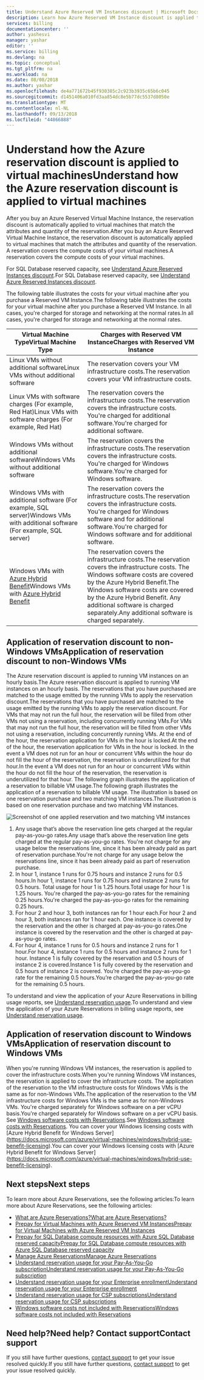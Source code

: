 ```yaml
---
title: Understand Azure Reserved VM Instances discount | Microsoft Docs
description: Learn how Azure Reserved VM Instance discount is applied to running virtual machines.
services: billing
documentationcenter: ''
author: yashesvi
manager: yashar
editor: ''
ms.service: billing
ms.devlang: na
ms.topic: conceptual
ms.tgt_pltfrm: na
ms.workload: na
ms.date: 08/08/2018
ms.author: yashar
ms.openlocfilehash: de4a771672b45f930385c2c923b3935c65b6c045
ms.sourcegitcommit: d1451406a010fd3aa854dc8e5b77dc5537d8050e
ms.translationtype: MT
ms.contentlocale: nl-NL
ms.lasthandoff: 09/13/2018
ms.locfileid: "44866888"
---
```

# <a name="understand-how-the-azure-reservation-discount-is-applied-to-virtual-machines"></a><span data-ttu-id="34ea5-103">Understand how the Azure reservation discount is applied to virtual machines</span><span class="sxs-lookup"><span data-stu-id="34ea5-103">Understand how the Azure reservation discount is applied to virtual machines</span></span>

<span data-ttu-id="34ea5-104">After you buy an Azure Reserved Virtual Machine Instance, the reservation discount is automatically applied to virtual machines that match the attributes and quantity of the reservation.</span><span class="sxs-lookup"><span data-stu-id="34ea5-104">After you buy an Azure Reserved Virtual Machine Instance, the reservation discount is automatically applied to virtual machines that match the attributes and quantity of the reservation.</span></span> <span data-ttu-id="34ea5-105">A reservation covers the compute costs of your virtual machines.</span><span class="sxs-lookup"><span data-stu-id="34ea5-105">A reservation covers the compute costs of your virtual machines.</span></span>

<span data-ttu-id="34ea5-106">For SQL Database reserved capacity, see [Understand Azure Reserved Instances discount](billing-understand-reservation-charges.md).</span><span class="sxs-lookup"><span data-stu-id="34ea5-106">For SQL Database reserved capacity, see [Understand Azure Reserved Instances discount](billing-understand-reservation-charges.md).</span></span>

<span data-ttu-id="34ea5-107">The following table illustrates the costs for your virtual machine after you purchase a Reserved VM Instance.</span><span class="sxs-lookup"><span data-stu-id="34ea5-107">The following table illustrates the costs for your virtual machine after you purchase a Reserved VM Instance.</span></span> <span data-ttu-id="34ea5-108">In all cases, you're charged for storage and networking at the normal rates.</span><span class="sxs-lookup"><span data-stu-id="34ea5-108">In all cases, you're charged for storage and networking at the normal rates.</span></span>

| <span data-ttu-id="34ea5-109">Virtual Machine Type</span><span class="sxs-lookup"><span data-stu-id="34ea5-109">Virtual Machine Type</span></span>  | <span data-ttu-id="34ea5-110">Charges with Reserved VM Instance</span><span class="sxs-lookup"><span data-stu-id="34ea5-110">Charges with Reserved VM Instance</span></span> |
|-----------------------|--------------------------------------------|
|<span data-ttu-id="34ea5-111">Linux VMs without additional software</span><span class="sxs-lookup"><span data-stu-id="34ea5-111">Linux VMs without additional software</span></span> | <span data-ttu-id="34ea5-112">The reservation covers your VM infrastructure costs.</span><span class="sxs-lookup"><span data-stu-id="34ea5-112">The reservation covers your VM infrastructure costs.</span></span>|
|<span data-ttu-id="34ea5-113">Linux VMs with software charges (For example, Red Hat)</span><span class="sxs-lookup"><span data-stu-id="34ea5-113">Linux VMs with software charges (For example, Red Hat)</span></span> | <span data-ttu-id="34ea5-114">The reservation covers the infrastructure costs.</span><span class="sxs-lookup"><span data-stu-id="34ea5-114">The reservation covers the infrastructure costs.</span></span> <span data-ttu-id="34ea5-115">You're charged for additional software.</span><span class="sxs-lookup"><span data-stu-id="34ea5-115">You're charged for additional software.</span></span>|
|<span data-ttu-id="34ea5-116">Windows VMs without additional software</span><span class="sxs-lookup"><span data-stu-id="34ea5-116">Windows VMs without additional software</span></span> |<span data-ttu-id="34ea5-117">The reservation covers the infrastructure costs.</span><span class="sxs-lookup"><span data-stu-id="34ea5-117">The reservation covers the infrastructure costs.</span></span> <span data-ttu-id="34ea5-118">You're charged for Windows software.</span><span class="sxs-lookup"><span data-stu-id="34ea5-118">You're charged for Windows software.</span></span>|
|<span data-ttu-id="34ea5-119">Windows VMs with additional software (For example, SQL server)</span><span class="sxs-lookup"><span data-stu-id="34ea5-119">Windows VMs with additional software (For example, SQL server)</span></span> | <span data-ttu-id="34ea5-120">The reservation covers the infrastructure costs.</span><span class="sxs-lookup"><span data-stu-id="34ea5-120">The reservation covers the infrastructure costs.</span></span> <span data-ttu-id="34ea5-121">You're charged for Windows software and for additional software.</span><span class="sxs-lookup"><span data-stu-id="34ea5-121">You're charged for Windows software and for additional software.</span></span>|
|<span data-ttu-id="34ea5-122">Windows VMs with [Azure Hybrid Benefit](https://docs.microsoft.com/azure/virtual-machines/windows/hybrid-use-benefit-licensing)</span><span class="sxs-lookup"><span data-stu-id="34ea5-122">Windows VMs with [Azure Hybrid Benefit](https://docs.microsoft.com/azure/virtual-machines/windows/hybrid-use-benefit-licensing)</span></span> | <span data-ttu-id="34ea5-123">The reservation covers the infrastructure costs.</span><span class="sxs-lookup"><span data-stu-id="34ea5-123">The reservation covers the infrastructure costs.</span></span> <span data-ttu-id="34ea5-124">The Windows software costs are covered by the Azure Hybrid Benefit.</span><span class="sxs-lookup"><span data-stu-id="34ea5-124">The Windows software costs are covered by the Azure Hybrid Benefit.</span></span> <span data-ttu-id="34ea5-125">Any additional software is charged separately.</span><span class="sxs-lookup"><span data-stu-id="34ea5-125">Any additional software is charged separately.</span></span>| 

## <a name="application-of-reservation-discount-to-non-windows-vms"></a><span data-ttu-id="34ea5-126">Application of reservation discount to non-Windows VMs</span><span class="sxs-lookup"><span data-stu-id="34ea5-126">Application of reservation discount to non-Windows VMs</span></span>

 <span data-ttu-id="34ea5-127">The Azure reservation discount is applied to running VM instances on an hourly basis.</span><span class="sxs-lookup"><span data-stu-id="34ea5-127">The Azure reservation discount is applied to running VM instances on an hourly basis.</span></span> <span data-ttu-id="34ea5-128">The reservations that you have purchased are matched to the usage emitted by the running VMs to apply the reservation discount.</span><span class="sxs-lookup"><span data-stu-id="34ea5-128">The reservations that you have purchased are matched to the usage emitted by the running VMs to apply the reservation discount.</span></span> <span data-ttu-id="34ea5-129">For VMs that may not run the full hour, the reservation will be filled from other VMs not using a reservation, including concurrently running VMs.</span><span class="sxs-lookup"><span data-stu-id="34ea5-129">For VMs that may not run the full hour, the reservation will be filled from other VMs not using a reservation, including concurrently running VMs.</span></span> <span data-ttu-id="34ea5-130">At the end of the hour, the reservation application for VMs in the hour is locked.</span><span class="sxs-lookup"><span data-stu-id="34ea5-130">At the end of the hour, the reservation application for VMs in the hour is locked.</span></span> <span data-ttu-id="34ea5-131">In the event a VM does not run for an hour or concurrent VMs within the hour do not fill the hour of the reservation, the reservation is underutilized for that hour.</span><span class="sxs-lookup"><span data-stu-id="34ea5-131">In the event a VM does not run for an hour or concurrent VMs within the hour do not fill the hour of the reservation, the reservation is underutilized for that hour.</span></span> <span data-ttu-id="34ea5-132">The following graph illustrates the application of a reservation to billable VM usage.</span><span class="sxs-lookup"><span data-stu-id="34ea5-132">The following graph illustrates the application of a reservation to billable VM usage.</span></span> <span data-ttu-id="34ea5-133">The illustration is based on one reservation purchase and two matching VM instances.</span><span class="sxs-lookup"><span data-stu-id="34ea5-133">The illustration is based on one reservation purchase and two matching VM instances.</span></span>

![Screenshot of one applied reservation and two matching VM instances](media/billing-reserved-vm-instance-application/billing-reserved-vm-instance-application.png)

1. <span data-ttu-id="34ea5-135">Any usage that’s above the reservation line gets charged at the regular pay-as-you-go rates.</span><span class="sxs-lookup"><span data-stu-id="34ea5-135">Any usage that’s above the reservation line gets charged at the regular pay-as-you-go rates.</span></span> <span data-ttu-id="34ea5-136">You're not charge for any usage below the reservations line, since it has been already paid as part of reservation purchase.</span><span class="sxs-lookup"><span data-stu-id="34ea5-136">You're not charge for any usage below the reservations line, since it has been already paid as part of reservation purchase.</span></span>
2. <span data-ttu-id="34ea5-137">In hour 1, instance 1 runs for 0.75 hours and instance 2 runs for 0.5 hours.</span><span class="sxs-lookup"><span data-stu-id="34ea5-137">In hour 1, instance 1 runs for 0.75 hours and instance 2 runs for 0.5 hours.</span></span> <span data-ttu-id="34ea5-138">Total usage for hour 1 is 1.25 hours.</span><span class="sxs-lookup"><span data-stu-id="34ea5-138">Total usage for hour 1 is 1.25 hours.</span></span> <span data-ttu-id="34ea5-139">You're charged the pay-as-you-go rates for the remaining 0.25 hours.</span><span class="sxs-lookup"><span data-stu-id="34ea5-139">You're charged the pay-as-you-go rates for the remaining 0.25 hours.</span></span>
3. <span data-ttu-id="34ea5-140">For hour 2 and hour 3, both instances ran for 1 hour each.</span><span class="sxs-lookup"><span data-stu-id="34ea5-140">For hour 2 and hour 3, both instances ran for 1 hour each.</span></span> <span data-ttu-id="34ea5-141">One instance is covered by the reservation and the other is charged at pay-as-you-go rates.</span><span class="sxs-lookup"><span data-stu-id="34ea5-141">One instance is covered by the reservation and the other is charged at pay-as-you-go rates.</span></span>
4. <span data-ttu-id="34ea5-142">For hour 4, instance 1 runs for 0.5 hours and instance 2 runs for 1 hour.</span><span class="sxs-lookup"><span data-stu-id="34ea5-142">For hour 4, instance 1 runs for 0.5 hours and instance 2 runs for 1 hour.</span></span> <span data-ttu-id="34ea5-143">Instance 1 is fully covered by the reservation and 0.5 hours of instance 2 is covered.</span><span class="sxs-lookup"><span data-stu-id="34ea5-143">Instance 1 is fully covered by the reservation and 0.5 hours of instance 2 is covered.</span></span> <span data-ttu-id="34ea5-144">You’re charged the pay-as-you-go rate for the remaining 0.5 hours.</span><span class="sxs-lookup"><span data-stu-id="34ea5-144">You’re charged the pay-as-you-go rate for the remaining 0.5 hours.</span></span>

<span data-ttu-id="34ea5-145">To understand and view the application of your Azure Reservations in billing usage reports, see [Understand reservation usage](https://go.microsoft.com/fwlink/?linkid=862757).</span><span class="sxs-lookup"><span data-stu-id="34ea5-145">To understand and view the application of your Azure Reservations in billing usage reports, see [Understand reservation usage](https://go.microsoft.com/fwlink/?linkid=862757).</span></span>

## <a name="application-of-reservation-discount-to-windows-vms"></a><span data-ttu-id="34ea5-146">Application of reservation discount to Windows VMs</span><span class="sxs-lookup"><span data-stu-id="34ea5-146">Application of reservation discount to Windows VMs</span></span>

<span data-ttu-id="34ea5-147">When you're running Windows VM instances, the reservation is applied to cover the infrastructure costs.</span><span class="sxs-lookup"><span data-stu-id="34ea5-147">When you're running Windows VM instances, the reservation is applied to cover the infrastructure costs.</span></span> <span data-ttu-id="34ea5-148">The application of the reservation to the VM infrastructure costs for Windows VMs is the same as for non-Windows VMs.</span><span class="sxs-lookup"><span data-stu-id="34ea5-148">The application of the reservation to the VM infrastructure costs for Windows VMs is the same as for non-Windows VMs.</span></span> <span data-ttu-id="34ea5-149">You're charged separately for Windows software on a per vCPU basis.</span><span class="sxs-lookup"><span data-stu-id="34ea5-149">You're charged separately for Windows software on a per vCPU basis.</span></span> <span data-ttu-id="34ea5-150">See [Windows software costs with Reservations](https://go.microsoft.com/fwlink/?linkid=862756).</span><span class="sxs-lookup"><span data-stu-id="34ea5-150">See [Windows software costs with Reservations](https://go.microsoft.com/fwlink/?linkid=862756).</span></span> <span data-ttu-id="34ea5-151">You can cover your Windows licensing costs with [Azure Hybrid Benefit for Windows Server] (https://docs.microsoft.com/azure/virtual-machines/windows/hybrid-use-benefit-licensing).</span><span class="sxs-lookup"><span data-stu-id="34ea5-151">You can cover your Windows licensing costs with [Azure Hybrid Benefit for Windows Server] (https://docs.microsoft.com/azure/virtual-machines/windows/hybrid-use-benefit-licensing).</span></span>

## <a name="next-steps"></a><span data-ttu-id="34ea5-152">Next steps</span><span class="sxs-lookup"><span data-stu-id="34ea5-152">Next steps</span></span>

<span data-ttu-id="34ea5-153">To learn more about Azure Reservations, see the following articles:</span><span class="sxs-lookup"><span data-stu-id="34ea5-153">To learn more about Azure Reservations, see the following articles:</span></span>

- [<span data-ttu-id="34ea5-154">What are Azure Reservations?</span><span class="sxs-lookup"><span data-stu-id="34ea5-154">What are Azure Reservations?</span></span>](billing-save-compute-costs-reservations.md)
- [<span data-ttu-id="34ea5-155">Prepay for Virtual Machines with Azure Reserved VM Instances</span><span class="sxs-lookup"><span data-stu-id="34ea5-155">Prepay for Virtual Machines with Azure Reserved VM Instances</span></span>](../virtual-machines/windows/prepay-reserved-vm-instances.md)
- [<span data-ttu-id="34ea5-156">Prepay for SQL Database compute resources with Azure SQL Database reserved capacity</span><span class="sxs-lookup"><span data-stu-id="34ea5-156">Prepay for SQL Database compute resources with Azure SQL Database reserved capacity</span></span>](../sql-database/sql-database-reserved-capacity.md)
- [<span data-ttu-id="34ea5-157">Manage Azure Reservations</span><span class="sxs-lookup"><span data-stu-id="34ea5-157">Manage Azure Reservations</span></span>](billing-manage-reserved-vm-instance.md)
- [<span data-ttu-id="34ea5-158">Understand reservation usage for your Pay-As-You-Go subscription</span><span class="sxs-lookup"><span data-stu-id="34ea5-158">Understand reservation usage for your Pay-As-You-Go subscription</span></span>](billing-understand-reserved-instance-usage.md)
- [<span data-ttu-id="34ea5-159">Understand reservation usage for your Enterprise enrollment</span><span class="sxs-lookup"><span data-stu-id="34ea5-159">Understand reservation usage for your Enterprise enrollment</span></span>](billing-understand-reserved-instance-usage-ea.md)
- [<span data-ttu-id="34ea5-160">Understand reservation usage for CSP subscriptions</span><span class="sxs-lookup"><span data-stu-id="34ea5-160">Understand reservation usage for CSP subscriptions</span></span>](https://docs.microsoft.com/partner-center/azure-reservations)
- [<span data-ttu-id="34ea5-161">Windows software costs not included with Reservations</span><span class="sxs-lookup"><span data-stu-id="34ea5-161">Windows software costs not included with Reservations</span></span>](billing-reserved-instance-windows-software-costs.md)

## <a name="need-help-contact-support"></a><span data-ttu-id="34ea5-162">Need help?</span><span class="sxs-lookup"><span data-stu-id="34ea5-162">Need help?</span></span> <span data-ttu-id="34ea5-163">Contact support</span><span class="sxs-lookup"><span data-stu-id="34ea5-163">Contact support</span></span>

<span data-ttu-id="34ea5-164">If you still have further questions, [contact support](https://portal.azure.com/?#blade/Microsoft_Azure_Support/HelpAndSupportBlade) to get your issue resolved quickly.</span><span class="sxs-lookup"><span data-stu-id="34ea5-164">If you still have further questions, [contact support](https://portal.azure.com/?#blade/Microsoft_Azure_Support/HelpAndSupportBlade) to get your issue resolved quickly.</span></span>
